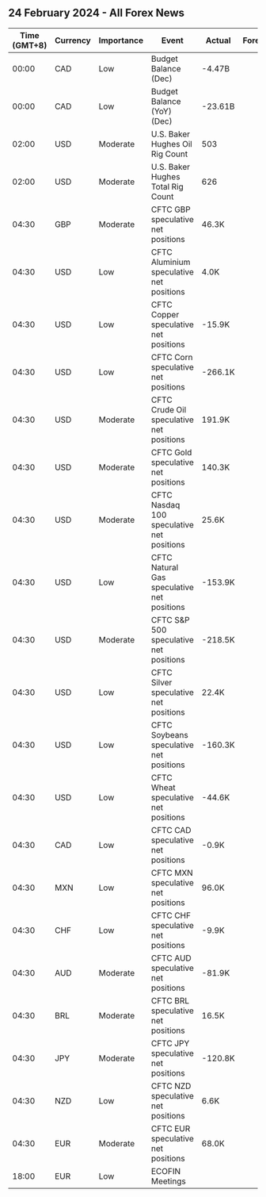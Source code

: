 ## 24 February 2024 - All Forex News

| Time (GMT+8) | Currency | Importance | Event | Actual | Forecast | Previous |
|------|----------|------------|-------|--------|----------|----------|
| 00:00 | CAD | Low | Budget Balance (Dec) | -4.47B |  | -4.01B |
| 00:00 | CAD | Low | Budget Balance (YoY) (Dec) | -23.61B |  | -19.14B |
| 02:00 | USD | Moderate | U.S. Baker Hughes Oil Rig Count | 503 |  | 497 |
| 02:00 | USD | Moderate | U.S. Baker Hughes Total Rig Count | 626 |  | 621 |
| 04:30 | GBP | Moderate | CFTC GBP speculative net positions | 46.3K |  | 50.5K |
| 04:30 | USD | Low | CFTC Aluminium speculative net positions | 4.0K |  | 3.9K |
| 04:30 | USD | Low | CFTC Copper speculative net positions | -15.9K |  | -32.7K |
| 04:30 | USD | Low | CFTC Corn speculative net positions | -266.1K |  | -245.9K |
| 04:30 | USD | Moderate | CFTC Crude Oil speculative net positions | 191.9K |  | 171.0K |
| 04:30 | USD | Moderate | CFTC Gold speculative net positions | 140.3K |  | 131.2K |
| 04:30 | USD | Moderate | CFTC Nasdaq 100 speculative net positions | 25.6K |  | 32.1K |
| 04:30 | USD | Low | CFTC Natural Gas speculative net positions | -153.9K |  | -136.6K |
| 04:30 | USD | Moderate | CFTC S&P 500 speculative net positions | -218.5K |  | -215.8K |
| 04:30 | USD | Low | CFTC Silver speculative net positions | 22.4K |  | 12.4K |
| 04:30 | USD | Low | CFTC Soybeans speculative net positions | -160.3K |  | -161.8K |
| 04:30 | USD | Low | CFTC Wheat speculative net positions | -44.6K |  | -29.0K |
| 04:30 | CAD | Low | CFTC CAD speculative net positions | -0.9K |  | -5.5K |
| 04:30 | MXN | Low | CFTC MXN speculative net positions | 96.0K |  | 100.4K |
| 04:30 | CHF | Low | CFTC CHF speculative net positions | -9.9K |  | -6.0K |
| 04:30 | AUD | Moderate | CFTC AUD speculative net positions | -81.9K |  | -79.0K |
| 04:30 | BRL | Moderate | CFTC BRL speculative net positions | 16.5K |  | 19.3K |
| 04:30 | JPY | Moderate | CFTC JPY speculative net positions | -120.8K |  | -111.5K |
| 04:30 | NZD | Low | CFTC NZD speculative net positions | 6.6K |  | 3.4K |
| 04:30 | EUR | Moderate | CFTC EUR speculative net positions | 68.0K |  | 52.8K |
| 18:00 | EUR | Low | ECOFIN Meetings |  |  |  |
